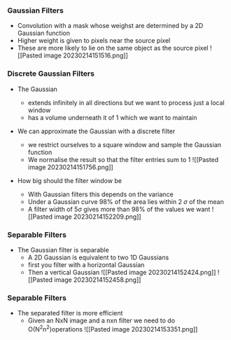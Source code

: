 
### Gaussian Filters 

- Convolution with a mask whose weighst are determined by a 2D Gaussian function 
- Higher weight is given to pixels near the source pixel 
- These are more likely to lie on the same object as the source pixel 
![[Pasted image 20230214151516.png]]


### Discrete Gaussian Filters 

- The Gaussian
	- extends infinitely in all directions but we want to process just a local window 
	- has a volume underneath it of 1 which we want to maintain 
- We can approximate the Gaussian with a discrete filter 
	- we restrict ourselves to a square window and sample the Gaussian function 
	- We normalise the result so that the filter entries sum to 1 
![[Pasted image 20230214151756.png]]

- How big should the filter window be 
	- With Gaussian filters this depends on the variance 
	- Under a Gaussian curve 98% of the area lies within 2 $\sigma$ of the mean 
	- A filter width of 5$\sigma$ gives more than 98% of the values we want 
![[Pasted image 20230214152209.png]]

### Separable Filters 

- The Gaussian filter is separable
	- A 2D Gaussian is equivalent to two 1D Gaussians
	- first you filter with a horizontal Gaussian
	- Then a vertical Gaussian 
![[Pasted image 20230214152424.png]]
![[Pasted image 20230214152458.png]]

### Separable Filters 

- The separated filter is more efficient
	- Given an NxN image and a nxn filter we need to do O(N$^2$n$^2$)operations 
![[Pasted image 20230214153351.png]]

